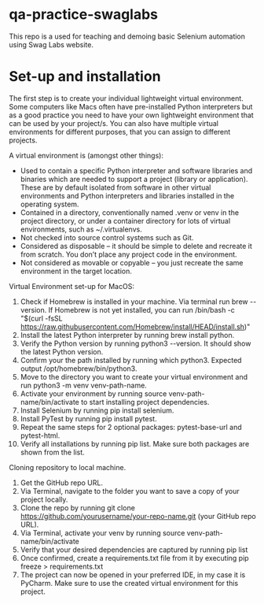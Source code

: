 # qa-practice-swaglabs
This repo is a used for teaching and demoing basic Selenium automation using Swag Labs website.

# Set-up and installation
The first step is to create your individual lightweight virtual environment. Some computers like Macs often have pre-installed Python interpreters but as a good practice you need to have your own lightweight environment that can be used by your project/s. You can also have multiple virtual environments for different purposes, that you can assign to different projects.

A virtual environment is (amongst other things):

- Used to contain a specific Python interpreter and software libraries and binaries which are needed to support a project (library or application). These are by default isolated from software in other virtual environments and Python interpreters and libraries installed in the operating system.
- Contained in a directory, conventionally named .venv or venv in the project directory, or under a container directory for lots of virtual environments, such as ~/.virtualenvs.
- Not checked into source control systems such as Git.
- Considered as disposable – it should be simple to delete and recreate it from scratch. You don’t place any project code in the environment.
- Not considered as movable or copyable – you just recreate the same environment in the target location.

Virtual Environment set-up for MacOS:
1. Check if Homebrew is installed in your machine. Via terminal run brew --version. If Homebrew is not yet installed, you can run /bin/bash -c "$(curl -fsSL https://raw.githubusercontent.com/Homebrew/install/HEAD/install.sh)"
2. Install the latest Python interpreter by running brew install python.
3. Verify the Python version by running python3 --version. It should show the latest Python version.
4. Confirm your the path installed by running which python3. Expected output /opt/homebrew/bin/python3.
5. Move to the directory you want to create your virtual environment and run python3 -m venv venv-path-name.
6. Activate your environment by running source venv-path-name/bin/activate to start installing project dependencies.
7. Install Selenium by running pip install selenium.
8. Install PyTest by running pip install pytest.
9. Repeat the same steps for 2 optional packages: pytest-base-url and pytest-html.
10. Verify all installations by running pip list. Make sure both packages are shown from the list.

Cloning repository to local machine.
1. Get the GitHub repo URL.
2. Via Terminal, navigate to the folder you want to save a copy of your project locally.
3. Clone the repo by running git clone https://github.com/yourusername/your-repo-name.git (your GitHub repo URL).
4. Via Terminal, activate your venv by running source venv-path-name/bin/activate
5. Verify that your desired dependencies are captured by running pip list
6. Once confirmed, create a requirements.txt file from it by executing pip freeze > requirements.txt
7. The project can now be opened in your preferred IDE, in my case it is PyCharm. Make sure to use the created virtual environment for this project.


